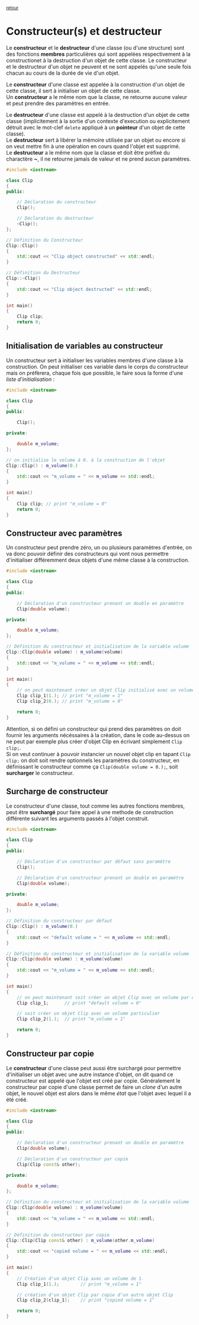 <p><sup><a href="readme.md">retour</a></sup></p>

# Constructeur(s) et destructeur

Le **constructeur** et le **destructeur** d'une classe (ou d'une structure) sont des fonctions **membres** particulières qui sont appelées respectivement à la constructionet à la destruction d'un objet de cette classe.
Le constructeur et le destructeur d'un objet ne peuvent et ne sont appelés qu'une seule fois chacun au cours de la durée de vie d'un objet.

Le **constructeur** d'une classe est appelée à la construction d'un objet de cette classe, il sert à initialiser un objet de cette classe.  
Un **constructeur** a le même nom que la classe, ne retourne aucune valeur et peut prendre des paramètres en entrée.

Le **destructeur** d'une classe est appelé à la destruction d'un objet de cette classe (implicitement à la sortie d'un contexte d'execution ou explicitement détruit avec le mot-clef `delete` appliqué à un **pointeur** d'un objet de cette classe).  
Le **destructeur** sert à libérer la mémoire utilisée par un objet ou encore si on veut mettre fin à une opération en cours quand l'objet est supprimé.  
Le **destructeur** a le même nom que la classe et doit être préfixé du charactère **~**, il ne retourne jamais de valeur et ne prend aucun paramètres.

```cpp
#include <iostream>

class Clip
{
public:

    // Déclaration du constructeur
    Clip();

    // Déclaration du destructeur
    ~Clip();
};

// Définition du Constructeur
Clip::Clip()
{
    std::cout << "Clip object constructed" << std::endl;
}

// Définition du Destructeur
Clip::~Clip()
{
    std::cout << "Clip object destructed" << std::endl;
}

int main()
{
    Clip clip;
    return 0;
}
```

## Initialisation de variables au constructeur

Un constructeur sert à initialiser les variables membres d'une classe à la construction.
On peut initialiser ces variable dans le corps du constructeur mais on préfèrera, chaque fois que possible, le faire sous la forme d'une *liste d'initialisation* :

```cpp
#include <iostream>

class Clip
{
public:

    Clip();

private:

    double m_volume;
};

// on initialise le volume à 0. à la construction de l'objet
Clip::Clip() : m_volume(0.)
{
    std::cout << "m_volume = " << m_volume << std::endl;
}

int main()
{
    Clip clip; // print "m_volume = 0"
    return 0;
}
```

## Constructeur avec paramètres

Un constructeur peut prendre zéro, un ou plusieurs paramètres d'entrée, on va donc pouvoir définir des constructeurs qui vont nous permettre d'initialiser différemment deux objets d'une même classe à la construction.

```cpp
#include <iostream>

class Clip
{
public:

    // Déclaration d'un constructeur prenant un double en paramètre
    Clip(double volume);

private:

    double m_volume;
};

// Définition du constructeur et initialisation de la variable volume
Clip::Clip(double volume) : m_volume(volume)
{
    std::cout << "m_volume = " << m_volume << std::endl;
}

int main()
{
    // on peut maintenant créer un objet Clip initialisé avec un volume particulier
    Clip clip_1(1.); // print "m_volume = 1"
    Clip clip_2(0.); // print "m_volume = 0"

    return 0;
}
```

Attention, si on défini un constructeur qui prend des paramètres on doit fournir les arguments nécéssaires à la création, dans le code au-dessus on ne peut par exemple plus créer d'objet Clip en écrivant simplement `Clip clip;`.  
Si on veut continuer à pouvoir instancier un nouvel objet clip en tapant `Clip clip;` on doit soit rendre optionnels les paramètres du constructeur, en définissant le constructeur comme ça `Clip(double volume = 0.);`, soit **surcharger** le constructeur.

## Surcharge de constructeur

Le constructeur d'une classe, tout comme les autres fonctions membres, peut être **surchargé** pour faire appel à une methode de construction différente suivant les arguments passés à l'objet construit.

```cpp
#include <iostream>

class Clip
{
public:

    // Déclaration d'un constructeur par défaut sans paramètre
    Clip();

    // Déclaration d'un constructeur prenant un double en paramètre
    Clip(double volume);

private:

    double m_volume;
};

// Définition du constructeur par défaut
Clip::Clip() : m_volume(0.)
{
    std::cout << "default volume = " << m_volume << std::endl;
}

// Définition du constructeur et initialisation de la variable volume
Clip::Clip(double volume) : m_volume(volume)
{
    std::cout << "m_volume = " << m_volume << std::endl;
}

int main()
{
    // on peut maintenant soit créer un objet Clip avec un volume par défaut
    Clip clip_1;      // print "default volume = 0"

    // soit créer un objet Clip avec un volume particulier
    Clip clip_2(1.);  // print "m_volume = 1"

    return 0;
}
```

## Constructeur par copie

Le **constructeur** d'une classe peut aussi être surchargé pour permettre d'initialiser un objet avec une autre instance d'objet, on dit quand ce constructeur est appelé que l'objet est créé par copie. Généralement le constructeur par copie d'une classe permet de faire un *clone* d'un autre objet, le nouvel objet est alors dans le même *état* que l'objet avec lequel il a été créé.

```cpp
#include <iostream>

class Clip
{
public:

    // Déclaration d'un constructeur prenant un double en paramètre
    Clip(double volume);

    // Déclaration d'un constructeur par copie
    Clip(Clip const& other);

private:

    double m_volume;
};

// Définition du constructeur et initialisation de la variable volume
Clip::Clip(double volume) : m_volume(volume)
{
    std::cout << "m_volume = " << m_volume << std::endl;
}

// Définition du constructeur par copie
Clip::Clip(Clip const& other) : m_volume(other.m_volume)
{
    std::cout << "copied volume = " << m_volume << std::endl;
}

int main()
{
    // Création d'un objet Clip avec un volume de 1.
    Clip clip_1(1.);        // print "m_volume = 1"

    // création d'un objet Clip par copie d'un autre objet Clip
    Clip clip_2(clip_1);    // print "copied volume = 1"

    return 0;
}
```
